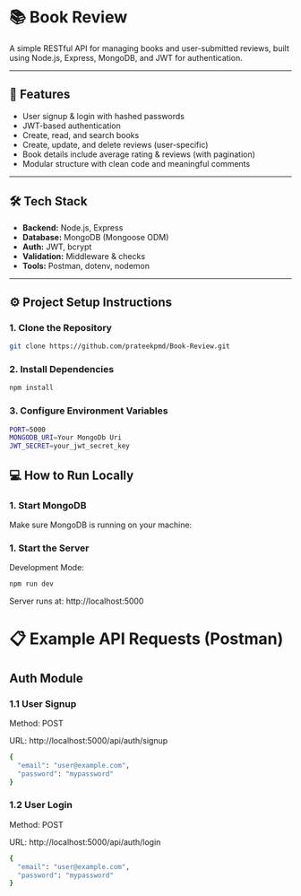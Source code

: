 # 📚 Book Review 

A simple RESTful API for managing books and user-submitted reviews, built using Node.js, Express, MongoDB, and JWT for authentication.

---

## 🚀 Features

- User signup & login with hashed passwords
- JWT-based authentication
- Create, read, and search books
- Create, update, and delete reviews (user-specific)
- Book details include average rating & reviews (with pagination)
- Modular structure with clean code and meaningful comments

---

## 🛠️ Tech Stack

- **Backend:** Node.js, Express
- **Database:** MongoDB (Mongoose ODM)
- **Auth:** JWT, bcrypt
- **Validation:** Middleware & checks
- **Tools:** Postman, dotenv, nodemon

---

## ⚙️ Project Setup Instructions

### 1. Clone the Repository
```bash
git clone https://github.com/prateekpmd/Book-Review.git 
```


### 2. Install Dependencies
```bash
npm install
```

### 3. Configure Environment Variables
```bash
PORT=5000
MONGODB_URI=Your MongoDb Uri
JWT_SECRET=your_jwt_secret_key 
```

## 💻 How to Run Locally

### 1. Start MongoDB
Make sure MongoDB is running on your machine:

### 1. Start the Server
Development Mode:
```bash
npm run dev
```
Server runs at: http://localhost:5000


# 📋 Example API Requests (Postman)
## Auth Module
### 1.1 User Signup
Method: POST

URL: http://localhost:5000/api/auth/signup

```bash
{
  "email": "user@example.com",
  "password": "mypassword"
}
```

### 1.2 User Login
Method: POST

URL: http://localhost:5000/api/auth/login

```bash
{
  "email": "user@example.com",
  "password": "mypassword"
}
```


